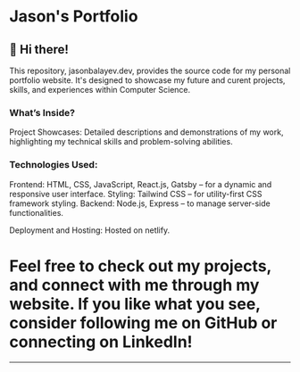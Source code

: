 # Jason's Portfolio

## 👋 Hi there! 
This repository, jasonbalayev.dev, provides the source code for my personal portfolio website. It's designed to showcase my future and curent projects, skills, and experiences within Computer Science.

### What’s Inside?
Project Showcases: Detailed descriptions and demonstrations of my work, highlighting my technical skills and problem-solving abilities.
### Technologies Used:
Frontend: HTML, CSS, JavaScript, React.js, Gatsby – for a dynamic and responsive user interface.
Styling: Tailwind CSS – for utility-first CSS framework styling.
Backend: Node.js, Express – to manage server-side functionalities.

Deployment and Hosting: Hosted on netlify.

# Feel free to check out my projects, and connect with me through my website. If you like what you see, consider following me on GitHub or connecting on LinkedIn!

---
